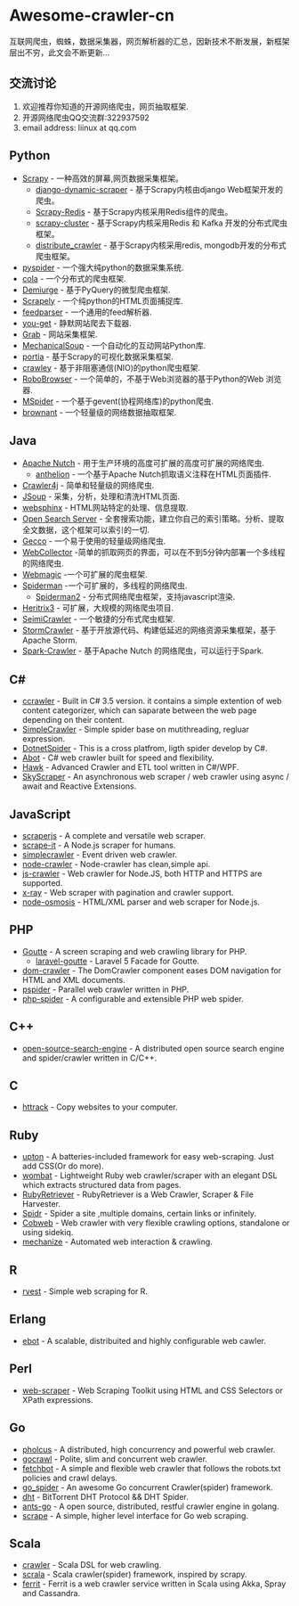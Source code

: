 # Awesome-crawler-cn
互联网爬虫，蜘蛛，数据采集器，网页解析器的汇总，因新技术不断发展，新框架层出不穷，此文会不断更新...

## 交流讨论
1. 欢迎推荐你知道的开源网络爬虫，网页抽取框架.
2. 开源网络爬虫QQ交流群:322937592
3. email address: liinux at qq.com

## Python 
* [Scrapy](https://github.com/scrapy/scrapy) - 一种高效的屏幕,网页数据采集框架。
    * [django-dynamic-scraper](https://github.com/holgerd77/django-dynamic-scraper) - 基于Scrapy内核由django Web框架开发的爬虫。
    * [Scrapy-Redis](https://github.com/rolando/scrapy-redis) - 基于Scrapy内核采用Redis组件的爬虫。
    * [scrapy-cluster](https://github.com/istresearch/scrapy-cluster) - 基于Scrapy内核采用Redis 和 Kafka 开发的分布式爬虫框架。
    * [distribute_crawler](https://github.com/gnemoug/distribute_crawler) - 基于Scrapy内核采用redis, mongodb开发的分布式爬虫框架。
* [pyspider](https://github.com/binux/pyspider) - 一个强大纯python的数据采集系统.
* [cola](https://github.com/chineking/cola) - 一个分布式的爬虫框架.
* [Demiurge](https://github.com/matiasb/demiurge) - 基于PyQuery的微型爬虫框架.
* [Scrapely](https://github.com/scrapy/scrapely) - 一个纯python的HTML页面捕捉库.
* [feedparser](http://pythonhosted.org/feedparser/) - 一个通用的feed解析器.
* [you-get](https://github.com/soimort/you-get) -  静默网站爬去下载器.
* [Grab](http://grablib.org/) - 网站采集框架.
* [MechanicalSoup](https://github.com/hickford/MechanicalSoup) - 一个自动化的互动网站Python库.
* [portia](https://github.com/scrapinghub/portia) - 基于Scrapy的可视化数据采集框架.
* [crawley](https://github.com/jmg/crawley) - 基于非阻塞通信(NIO)的python爬虫框架.
* [RoboBrowser](https://github.com/jmcarp/robobrowser) - 一个简单的，不基于Web浏览器的基于Python的Web 浏览器.
* [MSpider](https://github.com/manning23/MSpider) - 一个基于gevent(协程网络库)的python爬虫. 
* [brownant](https://github.com/douban/brownant) - 一个轻量级的网络数据抽取框架.

## Java
* [Apache Nutch](http://nutch.apache.org/) - 用于生产环境的高度可扩展的高度可扩展的网络爬虫.
   * [anthelion](https://github.com/yahoo/anthelion) - 一个基于Apache Nutch抓取语义注释在HTML页面插件.
* [Crawler4j](https://github.com/yasserg/crawler4j) - 简单和轻量级的网络爬虫.
* [JSoup](http://jsoup.org/) - 采集，分析，处理和清洗HTML页面.
* [websphinx](http://www.cs.cmu.edu/~rcm/websphinx/) - HTML网站特定的处理、信息提取.
* [Open Search Server](http://www.opensearchserver.com/) - 全套搜索功能，建立你自己的索引策略。分析、提取全文数据，这个框架可以索引的一切.
* [Gecco](https://github.com/xtuhcy/gecco) - 一个易于使用的轻量级网络爬虫.
* [WebCollector](https://github.com/CrawlScript/WebCollector) -简单的抓取网页的界面，可以在不到5分钟内部署一个多线程的网络爬虫.
* [Webmagic](https://github.com/code4craft/webmagic) -一个可扩展的爬虫框架.
* [Spiderman](https://git.oschina.net/l-weiwei/spiderman) -一个可扩展的，多线程的网络爬虫.
    * [Spiderman2](http://git.oschina.net/l-weiwei/Spiderman2) - 分布式网络爬虫框架，支持javascript渲染.
* [Heritrix3](https://github.com/internetarchive/heritrix3) -  可扩展，大规模的网络爬虫项目.
* [SeimiCrawler](https://github.com/zhegexiaohuozi/SeimiCrawler) - 一个敏捷的分布式爬虫框架.
* [StormCrawler](http://github.com/DigitalPebble/storm-crawler/) - 基于开放源代码、构建低延迟的网络资源采集框架，基于Apache Storm.
* [Spark-Crawler](https://github.com/USCDataScience/sparkler) - 基于Apache Nutch 的网络爬虫，可以运行于Spark.

## C# 
* [ccrawler](http://www.findbestopensource.com/product/ccrawler) - Built in C# 3.5 version. it contains a simple extention of web content categorizer, which can saparate between the web page depending on their content.
* [SimpleCrawler](https://github.com/lei-zhu/SimpleCrawler) - Simple spider base on mutithreading, regluar expression.
* [DotnetSpider](https://github.com/zlzforever/DotnetSpider) - This is a cross platfrom, ligth spider develop by C#.
* [Abot](https://github.com/sjdirect/abot) - C# web crawler built for speed and flexibility.
* [Hawk](https://github.com/ferventdesert/Hawk) - Advanced Crawler and ETL tool written in C#/WPF.
* [SkyScraper](https://github.com/JonCanning/SkyScraper) - An asynchronous web scraper / web crawler using async / await and Reactive Extensions.

## JavaScript
* [scraperjs](https://github.com/ruipgil/scraperjs) - A complete and versatile web scraper.
* [scrape-it](https://github.com/IonicaBizau/scrape-it) - A Node.js scraper for humans.
* [simplecrawler](https://github.com/cgiffard/node-simplecrawler) - Event driven web crawler.
* [node-crawler](https://github.com/bda-research/node-crawler) - Node-crawler has clean,simple api.
* [js-crawler](https://github.com/antivanov/js-crawler) - Web crawler for Node.JS, both HTTP and HTTPS are supported.
* [x-ray](https://github.com/lapwinglabs/x-ray) - Web scraper with pagination and crawler support.
* [node-osmosis](https://github.com/rchipka/node-osmosis) - HTML/XML parser and web scraper for Node.js.

## PHP
* [Goutte](https://github.com/FriendsOfPHP/Goutte) - A screen scraping and web crawling library for PHP.
    * [laravel-goutte](https://github.com/dweidner/laravel-goutte) - Laravel 5 Facade for Goutte.
* [dom-crawler](https://github.com/symfony/dom-crawler) - The DomCrawler component eases DOM navigation for HTML and XML documents.
* [pspider](https://github.com/hightman/pspider) - Parallel web crawler written in PHP.
* [php-spider](https://github.com/mvdbos/php-spider) - A configurable and extensible PHP web spider.

## C++
* [open-source-search-engine](https://github.com/gigablast/open-source-search-engine) - A distributed open source search engine and spider/crawler written in C/C++.

## C
* [httrack](https://github.com/xroche/httrack) - Copy websites to your computer.

## Ruby
* [upton](https://github.com/propublica/upton) - A batteries-included framework for easy web-scraping. Just add CSS(Or do more).
* [wombat](https://github.com/felipecsl/wombat) - Lightweight Ruby web crawler/scraper with an elegant DSL which extracts structured data from pages.
* [RubyRetriever](https://github.com/joenorton/rubyretriever) - RubyRetriever is a Web Crawler, Scraper & File Harvester.
* [Spidr](https://github.com/postmodern/spidr) - Spider a site ,multiple domains, certain links or infinitely.
* [Cobweb](https://github.com/stewartmckee/cobweb) - Web crawler with very flexible crawling options, standalone or using sidekiq.
* [mechanize](https://github.com/sparklemotion/mechanize) - Automated web interaction & crawling.

## R
* [rvest](https://github.com/hadley/rvest) - Simple web scraping for R.

## Erlang 
* [ebot](https://github.com/matteoredaelli/ebot) - A scalable, distribuited and highly configurable web cawler.

## Perl
* [web-scraper](https://github.com/miyagawa/web-scraper) - Web Scraping Toolkit using HTML and CSS Selectors or XPath expressions.

## Go
* [pholcus](https://github.com/henrylee2cn/pholcus) -  A distributed, high concurrency and powerful web crawler.
* [gocrawl](https://github.com/PuerkitoBio/gocrawl) - Polite, slim and concurrent web crawler.
* [fetchbot](https://github.com/PuerkitoBio/fetchbot) - A simple and flexible web crawler that follows the robots.txt policies and crawl delays.
* [go_spider](https://github.com/hu17889/go_spider) - An awesome Go concurrent Crawler(spider) framework. 
* [dht](https://github.com/shiyanhui/dht) - BitTorrent DHT Protocol && DHT Spider.
* [ants-go](https://github.com/wcong/ants-go) - A open source, distributed, restful crawler engine in golang.
* [scrape](https://github.com/yhat/scrape) - A simple, higher level interface for Go web scraping.

## Scala
* [crawler](https://github.com/bplawler/crawler) - Scala DSL for web crawling.
* [scrala](https://github.com/gaocegege/scrala) - Scala crawler(spider) framework, inspired by scrapy.
* [ferrit](https://github.com/reggoodwin/ferrit) - Ferrit is a web crawler service written in Scala using Akka, Spray and Cassandra.
